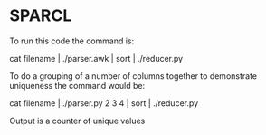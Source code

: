 # SPARCL
To run this code the command is: 

cat filename | ./parser.awk | sort | ./reducer.py

To do a grouping of a number of columns together to demonstrate uniqueness the command would be: 

cat filename | ./parser.py 2 3 4 | sort | ./reducer.py

Output is a counter of unique values
